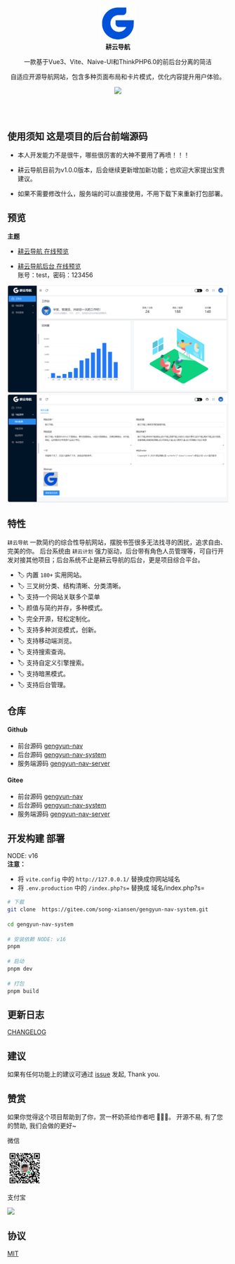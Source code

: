 <p align="center">
  <a href="http://nav.untview.top/">
    <img src="public/logo.png" width="80" />
  </a>
  <br />
  <b>耕云导航</b>
  <p align="center">一款基于Vue3、Vite、Naive-UI和ThinkPHP6.0的前后台分离的简洁</p>
  <p align="center"> 自适应开源导航网站，包含多种页面布局和卡片模式，优化内容提升用户体验。</p>
  <p align="center">
    <a href="README.md">
      <img src="https://img.shields.io/badge/lang-%E7%AE%80%E4%BD%93%E4%B8%AD%E6%96%87-red.svg?longCache=true&style=flat-square">
    </a>
  </p>
</p>
<br />
<br />

## 使用须知 这是项目的后台前端源码

- 本人开发能力不是很牛，哪些很厉害的大神不要用了再喷！！！
- 耕云导航目前为v1.0.0版本，后会继续更新增加新功能；也欢迎大家提出宝贵建议。

- 如果不需要修改什么，服务端的可以直接使用，不用下载下来重新打包部署。

## 预览
**主题**

- [耕云导航 在线预览](http://nav.untview.top)<br/>

- [耕云导航后台 在线预览](http://nav.untview.top/houTai)<br/>
账号：test，密码：123456 

![Preview](Preview/1.jpg)
![Preview](Preview/2.jpg)


## 特性
`耕云导航` 一款简约的综合性导航网站，摆脱书签很多无法找寻的困扰，追求自由、完美的你。
后台系统由 `耕云计划` 强力驱动，后台带有角色人员管理等，可自行开发对接其他项目；后台系统不止是耕云导航的后台，更是项目综合平台。

- 🏷️ 内置 `180+` 实用网站。
- 🏷️ 三叉树分类、结构清晰、分类清晰。
- 🏷️ 支持一个网站关联多个菜单
- 🏷️ 颜值与简约并存，多种模式。
- 🏷️ 完全开源，轻松定制化。
- 🏷️ 支持多种浏览模式，创新。
- 🏷️ 支持移动端浏览。
- 🏷️ 支持搜索查询。
- 🏷️ 支持自定义引擎搜索。
- 🏷️ 支持暗黑模式。
- 🏷️ 支持后台管理。

## 仓库

#### Github
- 前台源码
[gengyun-nav](https://gitee.com/song-xiansen/gengyun-nav)
- 后台源码
[gengyun-nav-system](https://gitee.com/song-xiansen/gengyun-nav-system)
- 服务端源码
[gengyun-nav-server](https://gitee.com/song-xiansen/gengyun-nav-server)


#### Gitee
- 前台源码
[gengyun-nav](https://gitee.com/song-xiansen/gengyun-nav)
- 后台源码
[gengyun-nav-system](https://gitee.com/song-xiansen/gengyun-nav-system)
- 服务端源码
[gengyun-nav-server](https://gitee.com/song-xiansen/gengyun-nav-server)


## 开发构建 部署
NODE: v16 <br />
**注意：**<br />
- 将 `vite.config` 中的 `http://127.0.0.1/` 替换成你网站域名<br />
- 将 `.env.production` 中的 `/index.php?s=` 替换成 域名/index.php?s=<br />

``` bash
# 下载
git clone  https://gitee.com/song-xiansen/gengyun-nav-system.git

cd gengyun-nav-system

# 安装依赖 NODE: v16
pnpm

# 启动
pnpm dev

# 打包
pnpm build
```



## 更新日志
[CHANGELOG](https://gitee.com/song-xiansen/gengyun-nav-system/releases)


## 建议
如果有任何功能上的建议可通过 [issue](https://gitee.com/song-xiansen/gengyun-nav-system/issues) 发起, Thank you.

## 赞赏
如果你觉得这个项目帮助到了你，赏一杯奶茶给作者吧 🫰🫰🫰。
开源不易, 有了您的赞助, 我们会做的更好~

<div>
<p>微信</p>
<img src="Preview/appreciate-weixn.jpg" width="80" />
</div>
<div>
<p>支付宝</p>
<img src="public/appreciate-zfb.jpg" width="80" />
</div>

## 协议
[MIT](./LICENSE)